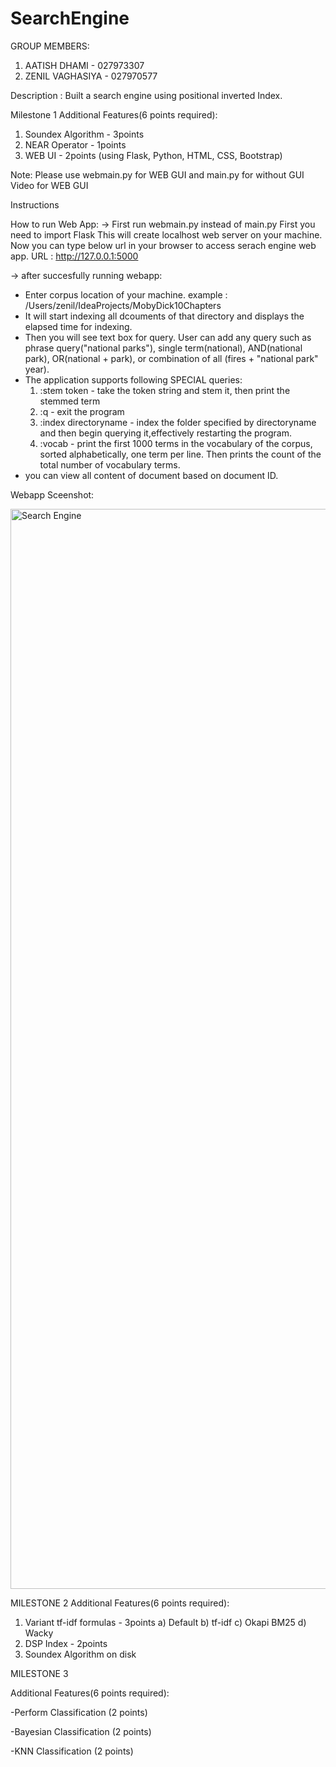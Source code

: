 # SearchEngine
GROUP MEMBERS: 
1. AATISH DHAMI     - 027973307
2. ZENIL VAGHASIYA  - 027970577

Description : Built a search engine using positional inverted Index.

Milestone 1
Additional Features(6 points required):
1. Soundex Algorithm - 3points
2. NEAR Operator - 1points
3. WEB UI - 2points (using Flask, Python, HTML, CSS, Bootstrap)

Note: 
Please use webmain.py for WEB GUI and main.py for without GUI
Video for WEB GUI

Instructions

How to run Web App:
-> First run webmain.py instead of main.py
First you need to import Flask 
This will create localhost web server on your machine.
Now you can type below url in your browser to access serach engine web app.
URL : http://127.0.0.1:5000

-> after succesfully running webapp: 
- Enter corpus location of your machine. example : /Users/zenil/IdeaProjects/MobyDick10Chapters
- It will start indexing all dcouments of that directory and displays the elapsed time for indexing.
- Then you will see text box for query. User can add any query such as phrase query("national parks"), single term(national), AND(national park), OR(national + park), or combination of all (fires + "national park" year).
- The application supports following SPECIAL queries:
    1.  :stem token - take the token string and stem it, then print the stemmed term   
    2.  :q - exit the program
    3.  :index directoryname - index the folder specified by directoryname and then begin querying it,effectively restarting the program.
    4.  :vocab - print the first 1000 terms in the vocabulary of the corpus, sorted alphabetically, one term per line. Then prints the count of the total number of vocabulary terms.
- you can view all content of document based on document ID. 


Webapp Sceenshot:

<img width="1728" alt="Search Engine" src="https://user-images.githubusercontent.com/47736398/194021576-8a0f5f3e-7024-4612-b651-f8e9d122282f.png">

MILESTONE 2
Additional Features(6 points required):
1. Variant tf-idf formulas - 3points
    a) Default
    b) tf-idf
    c) Okapi BM25
    d) Wacky            
2. DSP Index - 2points
3. Soundex Algorithm on disk

MILESTONE 3

Additional Features(6 points required):

-Perform Classification (2 points)

-Bayesian Classification (2 points)

-KNN Classification (2 points)
